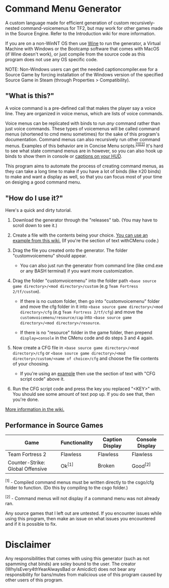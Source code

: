 # Command Menu Generator
A custom language made for efficient generation of custom recursively-nested command-voicemenus for TF2, but may work for other games made in the Source Engine. Refer to the Introduction wiki for more information.

If you are on a non-WinNT OS then use [Wine](https://www.winehq.org/) to run the generator, a Virtual Machine with Windows or the Bootcamp software that comes with MacOS (if Wine doesn't work), or just compile from the source code as this program does not use any OS specific code.

NOTE: Non-Windows users can get the needed captioncompiler.exe for a Source Game by forcing installation of the Windows version of the specified Source Game in Steam (through Properties > Compatibility). 

## "What is this?"

A voice command is a pre-defined call that makes the player say a voice line. They are organized in voice menus, which are lists of voice commands.

Voice menus can be replicated with binds to run *any* command rather than just voice commands. These types of voicemenus will be called command menus (shortened to cmd menu sometimes) for the sake of this program's documentation. Command menus can also recursively run other command menus. Examples of this behavior are in Concise Menu scripts.<sup>[\[1\]](https://old.reddit.com/r/Tf2Scripts/comments/42php2/i_made_a_concise_taunt_menu_that_works_similarly)[\[2\]](https://old.reddit.com/r/tf2scripthelp/wiki/complexscripts#wiki_concise_voice_menu)</sup> It's hard to see what state command menus are in however, so you can also hook up binds to show them in console or [captions on your HUD](https://old.reddit.com/r/tf2scripthelp/wiki/captions).

This program aims to automate the process of creating command menus, as they can take a long time to make if you have a lot of binds (like ≥20 binds) to make and want a display as well, so that you can focus most of your time on desiging a good command menu.

## "How do I use it?"
Here's a quick and dirty tutorial.

1. Download the generator through the "releases" tab. (You may have to scroll down to see it.)

2. Create a file with the contents being your choice. [You can use an example from this wiki.](https://github.com/WhyIsEvery4thYearAlwaysBad/CmdMenuGenerator/wiki/Examples) (If you're the section of text withCMenu code.)

3. Drag the file you created onto the generator. The folder "customvoicemenu" should appear. 
	* You can also just run the generator from command line (like cmd.exe or any BASH terminal) if you want more customization.

4. Drag the folder "customvoicemenu" into the folder path `<base source game directory>/<mod directory>/custom` (e.g `Team Fortress 2/tf/custom`). 
	
	* If there is no custom folder, then go into "customvoicemenu" folder and move the cfg folder in it into `<base source game directory>/<mod directory>/cfg` (e.g `Team Fortress 2/tf/cfg`) and move the `customvoicemenu/resource/cap` into `<base source game directory>/<mod directory>/resource`.
	
	* If there is no "resource" folder in the game folder, then prepend `display=console` in the CMenu code and do steps 3 and 4 again.

5. Now create a CFG file in `<base source game directory>/<mod directory>/cfg` or `<base source game directory>/<mod directory>/custom/<name of choice>/cfg` and choose the file contents of your choosing.

	* If you're using an [example](https://github.com/WhyIsEvery4thYearAlwaysBad/CmdMenuGenerator/wiki/Examples) then use the section of text with "CFG script code" above it.
	
6. Run the CFG script code and press the key you replaced "\<KEY\>" with. You should see some amount of text pop up. If you do see that, then you're done.

[More information in the wiki.](https://github.com/WhyIsEvery4thYearAlwaysBad/CmdMenuGenerator/wiki/Compiletime-and-Runtime)

## Performance in Source Games

Game | Functionality | Caption Display | Console Display
-----|---------------|----------|-------------
Team Fortress 2 | Flawless | Flawless | Flawless
Counter-Strike: Global Offensive | Ok<sup>[1]</sup> | Broken | Good<sup>[2]</sup>

<sup>[1]</sup> - Compiled command menus must be written directly to the csgo/cfg folder to function. (Do this by compiling to the csgo folder.)

<sup>[2]</sup> - Command menus will not display if a command menu was not already ran.

Any source games that I left out are untested. If you encounter issues while using this program, then make an issue on what issues you encountered and if it is possible to fix.

# Disclaimer

Any responsibilities that comes with using this generator (such as not spamming chat binds) are soley bound to the user. The creator (WhyIsEvery4thYearAlwaysBad or Amicdict) does not bear any responsibility for bans/mutes from malicious use of this program caused by other users of this program.
